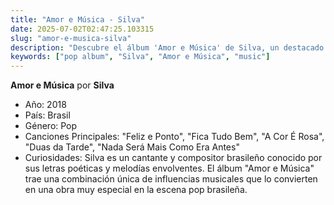 ```yaml
---
title: "Amor e Música - Silva"
date: 2025-07-02T02:47:25.103315
slug: "amor-e-musica-silva"
description: "Descubre el álbum 'Amor e Música' de Silva, un destacado de la música pop."
keywords: ["pop album", "Silva", "Amor e Música", "music"]
---
```


**Amor e Música** por **Silva**

- Año: 2018
- País: Brasil
- Género: Pop
- Canciones Principales: "Feliz e Ponto", "Fica Tudo Bem", "A Cor É Rosa", "Duas da Tarde", "Nada Será Mais Como Era Antes"
- Curiosidades: Silva es un cantante y compositor brasileño conocido por sus letras poéticas y melodías envolventes. El álbum "Amor e Música" trae una combinación única de influencias musicales que lo convierten en una obra muy especial en la escena pop brasileña.